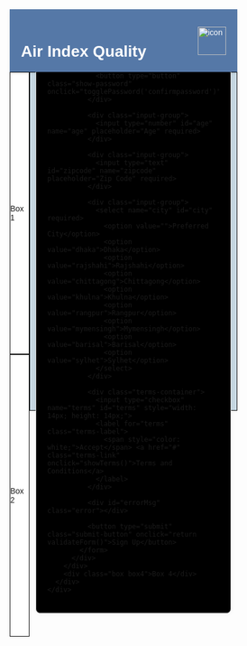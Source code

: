 <!DOCTYPE html>
<html lang="en">
<head>
  <meta charset="UTF-8" />
  <meta name="viewport" content="width=device-width, initial-scale=1.0"/>
  <title>Air Index Quality</title>
  <link rel="icon" type="image/x-icon" href="images/favicon.png">
  <style>
    * {
      box-sizing: border-box;
      font-family: Arial, sans-serif;
      margin: 0;
      padding: 0;
    }

    body {
      background-color: #fafafa;
      min-height: 100vh;
      display: flex;
      flex-direction: column;
    }

    .header {
    display: flex;
    align-items: center;
    padding: 20px;
    justify-content: space-between;
    position: relative;
    width: 100%;
    background-color: #5578a7; 
    color: white; 
    box-shadow: 0 2px 5px rgba(0,0,0,0.1); 
  }
  

    .header h1 {
      position: absolute;
      left: 50%;
      transform: translateX(-50%);
      text-align: center;
      width: max-content;
    }

    .header img {
      margin-left: auto;
    }

    .container {
      display: flex;
      flex-direction: column;
      width: 100%;
      max-width: 1600px;
      margin: 0 auto;
    }

    .row {
      display: flex;
      width: 100%;
    }

    .column {
      display: flex;
      flex-direction: column;
      flex: 1;
    }

    .box {
      border: 1px solid black;
      width: 100%;
      height: 500px;
      display: flex;
      justify-content: center;
      align-items: center;
      background-color: white;
    }

    .box3 {
        height: 600px;
        display: flex;
        justify-content: center; /* Centers horizontally */
        align-items: center; /* Centers vertically */
        background-color: #c7d8e2;
        padding: 10px;
    }

    .box4 {
      height: 400px;
    }

    .form-container {
      background-color: rgb(0, 0, 0);
      border: 1px solid #dbdbdb;
      padding: 20px;
      width: 100%;
      max-width: 380px;
      border-radius: 8px;
      box-shadow: 0 0 10px rgba(0,0,0,0.05);
    }

    h2 {
      text-align: center;
      font-weight: 600;
      margin-bottom: 15px;
      color: #ffffff;
      font-size: 22px;
    }

    .input-group {
      position: relative;
      margin-bottom: 10px;
    }

    input, select {
      width: 100%;
      padding: 10px;
      font-size: 14px;
      border: 1px solid #dbdbdb;
      border-radius: 4px;
      background-color: #fafafa;
    }

    input:focus, select:focus {
      outline: none;
      border-color: #a8a8a8;
    }

    .show-password {
      position: absolute;
      right: 8px;
      top: 10px;
      background: none;
      border: none;
      cursor: pointer;
      color: #666;
      font-size: 12px;
    }

    .submit-button {
      padding: 10px;
      background-color: #0095f6;
      color: white;
      font-weight: bold;
      border: none;
      border-radius: 4px;
      width: 100%;
      cursor: pointer;
      font-size: 15px;
      margin-top: 5px;
    }

    .submit-button:hover {
      background-color: #007bd1;
    }

    .error {
      color: red;
      font-size: 12px;
      text-align: center;
      margin: 5px 0;
      min-height: 18px;
    }

    .terms-container {
      display: flex;
      align-items: center;
      margin: 8px 0;
    }

    .terms-label {
      margin-left: 6px;
      font-size: 12px;
    }

    .terms-link {
      color: #0095f6;
      text-decoration: none;
      cursor: pointer;
    }

    .terms-link:hover {
      text-decoration: underline;
    }

    @media (max-width: 768px) {
      .header {
        flex-direction: row;
        justify-content: center;
        flex-wrap: wrap;
        gap: 15px;
      }
      
      .header h1 {
        position: static;
        transform: none;
        order: 1;
        width: 100%;
        font-size: 24px;
      }
      
      .header img {
        order: 2;
        margin-left: 0;
        height: 60px;
        width: 80px;
      }
      
      .row {
        flex-direction: column;
      }
      
      .form-container {
        padding: 15px;
      }
      
      .box, .box4 {
        height: auto;
        min-height: 250px;
      }
      
      .box3 {
        height: auto;
        min-height: 450px;
        padding: 5px;
      }
      
      h2 {
        font-size: 20px;
        margin-bottom: 12px;
      }

      .logo {
        height: 60px; /* Adjust as needed */
        width: auto; /* Maintain aspect ratio */
        margin-right: 20px; /* Space between logo and text */
    }
      
      input, select {
        padding: 8px;
        font-size: 13px;
      }
    }
  </style>
</head>
<body>
  <div class="header">
    <h1>Air Index Quality</h1>
    <img src="images/AirIndex.png" alt="icon" height="50px" width="50px">
  </div>

  <div class="container">
    <div class="row">
      <div class="column">
        <div class="box">Box 1</div>
        <div class="box">Box 2</div>
      </div>
      <div class="column">
        <div class="box box3">
          <!-- Registration Form -->
          <div class="form-container">
            <form id="registrationForm">
              <h2>Sign up to Air Index</h2>

              <div class="input-group">
                <input type="text" id="email" name="email" placeholder="Email" required>
              </div>
              
              <div class="input-group">
                <input type="password" id="password" name="password" placeholder="Password" required>
                <button type="button" class="show-password" onclick="togglePassword('password')">Show</button>
              </div>
              
              <div class="input-group">
                <input type="password" id="confirmpassword" name="confirmpassword" placeholder="Confirm Password" required>
                <button type="button" class="show-password" onclick="togglePassword('confirmpassword')">Show</button>
              </div>
              
              <div class="input-group">
                <input type="number" id="age" name="age" placeholder="Age" required>
              </div>
              
              <div class="input-group">
                <input type="text" id="zipcode" name="zipcode" placeholder="Zip Code" required>
              </div>

              <div class="input-group">
                <select name="city" id="city" required>
                  <option value="">Preferred City</option>
                  <option value="dhaka">Dhaka</option>
                  <option value="rajshahi">Rajshahi</option>
                  <option value="chittagong">Chittagong</option>
                  <option value="khulna">Khulna</option>
                  <option value="rangpur">Rangpur</option>
                  <option value="mymensingh">Mymensingh</option>
                  <option value="barisal">Barisal</option>
                  <option value="sylhet">Sylhet</option>
                </select>
              </div>

              <div class="terms-container">
                <input type="checkbox" name="terms" id="terms" style="width: 14px; height: 14px;">
                <label for="terms" class="terms-label">
                  <span style="color: white;">Accept</span> <a href="#" class="terms-link" onclick="showTerms()">Terms and Conditions</a>
                </label>
              </div>

              <div id="errorMsg" class="error"></div>

              <button type="submit" class="submit-button" onclick="return validateForm()">Sign Up</button>
            </form>
          </div>
        </div>
        <div class="box box4">Box 4</div>
      </div>
    </div>
  </div>

  <script>
    function validateForm() {
      const email = document.getElementById("email").value.trim();
      const password = document.getElementById("password").value.trim();
      const confirmPassword = document.getElementById("confirmpassword").value.trim();
      const age = document.getElementById("age").value.trim();
      const zipCode = document.getElementById("zipcode").value.trim();
      const city = document.getElementById("city").value;
      const termsChecked = document.getElementById("terms").checked;
      const errorMsg = document.getElementById("errorMsg");

      errorMsg.innerHTML = ""; // clear previous errors

      // Check for empty fields
      if (!email || !password || !confirmPassword || !age || !zipCode || !city) {
        errorMsg.innerHTML = "All fields are required.";
        return false;
      }

      // Email format validation
      const emailPattern = /^\d{2}-\d{5}-\d@student\.aiub\.edu$/;
      if (!emailPattern.test(email)) {
        errorMsg.innerHTML = "Email must be in format xx-xxxxx-x@student.aiub.edu";
        return false;
      }

      // Password length
      if (password.length < 8) {
        errorMsg.innerHTML = "Password must be at least 8 characters.";
        return false;
      }

      // Password match
      if (password !== confirmPassword) {
        errorMsg.innerHTML = "Passwords do not match.";
        return false;
      }

      // Age validation
      const ageNum = parseInt(age);
      if (isNaN(ageNum) || ageNum < 15) {
        errorMsg.innerHTML = "Age must be 15 or older.";
        return false;
      }

      // Zip Code validation
      if (!/^\d{4}$/.test(zipCode)) {
        errorMsg.innerHTML = "Zip Code must be exactly 4 digits.";
        return false;
      }

      // Terms and conditions
      if (!termsChecked) {
        errorMsg.innerHTML = "Please accept the Terms and Conditions.";
        return false;
      }

      alert("Form submitted successfully!");
      return true;
    }

    function togglePassword(fieldId) {
      const passwordField = document.getElementById(fieldId);
      const button = document.querySelector(`#${fieldId} + .show-password`);
      
      if (passwordField.type === "password") {
        passwordField.type = "text";
        button.textContent = "Hide";
      } else {
        passwordField.type = "password";
        button.textContent = "Show";
      }
    }

    function showTerms() {
  event.preventDefault();
  // Open in new tab/window with responsive design
  const termsWindow = window.open("", "TermsAndConditions", 
    "width=" + screen.width + ",height=" + screen.height + ",scrollbars=yes,resizable=yes");
  
  termsWindow.document.write(`
    <!DOCTYPE html>
    <html lang="en">
    <head>
      <meta charset="UTF-8">
      <meta name="viewport" content="width=device-width, initial-scale=1.0">
      <title>Terms and Conditions</title>
      <style>
        * {
          margin: 0;
          padding: 0;
          box-sizing: border-box;
          font-family: 'Segoe UI', Roboto, Oxygen, Ubuntu, Cantarell, 'Open Sans', 'Helvetica Neue', sans-serif;
        }
        
        body {
          background-color: #f5f7fa;
          color: #333;
          line-height: 1.6;
        }
        
        .terms-wrapper {
          max-width: 1000px;
          margin: 0 auto;
          padding: 2rem;
          min-height: 100vh;
        }
        
        .terms-header {
          text-align: center;
          margin-bottom: 2rem;
          padding-bottom: 1rem;
          border-bottom: 2px solid #3498db;
        }
        
        .terms-header h1 {
          color: #2c3e50;
          font-size: 2.5rem;
          margin-bottom: 0.5rem;
        }
        
        .terms-header p {
          color: #7f8c8d;
          font-size: 1.1rem;
        }
        
        .terms-content {
          background: white;
          border-radius: 8px;
          box-shadow: 0 5px 15px rgba(0,0,0,0.05);
          padding: 2rem;
          margin-bottom: 2rem;
        }
        
        .terms-section {
          margin-bottom: 2rem;
        }
        
        .terms-section h2 {
          color: #3498db;
          font-size: 1.5rem;
          margin-bottom: 1rem;
          padding-bottom: 0.5rem;
          border-bottom: 1px solid #eee;
        }
        
        .terms-section p {
          margin-bottom: 1rem;
          font-size: 1.05rem;
        }
        
        .terms-footer {
          text-align: center;
          margin-top: 2rem;
        }
        
        .accept-btn {
          background-color: #3498db;
          color: white;
          border: none;
          padding: 12px 30px;
          font-size: 1rem;
          border-radius: 4px;
          cursor: pointer;
          transition: all 0.3s ease;
          box-shadow: 0 2px 10px rgba(52,152,219,0.3);
        }
        
        .accept-btn:hover {
          background-color: #2980b9;
          transform: translateY(-2px);
          box-shadow: 0 4px 15px rgba(52,152,219,0.4);
        }
        
        @media (max-width: 768px) {
          .terms-wrapper {
            padding: 1rem;
          }
          
          .terms-header h1 {
            font-size: 2rem;
          }
          
          .terms-content {
            padding: 1.5rem;
          }
        }
      </style>
    </head>
    <body>
      <div class="terms-wrapper">
        <header class="terms-header">
          <h1>Terms and Conditions</h1>
          <p>Last Updated: ${new Date().toLocaleDateString()}</p>
        </header>
        
        <main class="terms-content">
          <section class="terms-section">
            <h2>1. Acceptance of Terms</h2>
            <p>By using Air Index Quality, you agree to comply with these terms. If you disagree, please refrain from using our services.</p>
          </section>
          
          <section class="terms-section">
            <h2>2. Account Responsibilities</h2>
            <p>You are responsible for maintaining the confidentiality of your account credentials and all activities under your account.</p>
          </section>
          
          <section class="terms-section">
            <h2>3. Data Privacy</h2>
            <p>We collect and process personal data in accordance with our Privacy Policy. By using our services, you consent to this processing.</p>
          </section>
          
          <section class="terms-section">
            <h2>4. Service Modifications</h2>
            <p>We reserve the right to modify or discontinue any service feature without prior notice.</p>
          </section>
          
          <section class="terms-section">
            <h2>5. Intellectual Property</h2>
            <p>All content and trademarks are the property of Air Index Quality and protected by intellectual property laws.</p>
          </section>
        </main>
        
        <footer class="terms-footer">
          <button class="accept-btn" onclick="window.close()">I Accept & Close</button>
        </footer>
      </div>
    </body>
    </html>
  `);
  termsWindow.document.close();
  
  // Focus the new window
  termsWindow.focus();
}
      
    
  </script>
</body>
</html>
